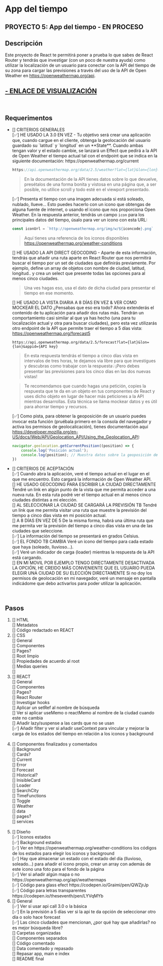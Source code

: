 # App del tiempo

## PROYECTO 5: App del tiempo - EN PROCESO
## Descripción
Este proyecto de React te permitirá poner a prueba lo que sabes de React Router y tendrás que investigar (con un poco de nuestra ayuda) como utilizar la localización de un usuario para conectar con la API del tiempo de su zona para cargar las previsiones a través del uso de la API de Open Weather en https://openweathermap.org/api.
## <a href="">- ENLACE DE VISUALIZACIÓN </a>

<br>

## Requerimentos
<ul>
<li> [] CRITERIOS GENERALES</li>
[✅] HE USADO LA 3.0 EN VEZ - Tu objetivo será crear una aplicación que, cuando cargue en el cliente, obtenga la geolocación del usuario guardado su `latitud` y `longitud` en un **State**. Cuando ambas tengan valor y el estado cambie, se lanzará un Effect que pedirá a la API de Open Weather el tiempo actual tal con el endpoint que se indica en la siguiente documentación: https://openweathermap.org/current

```jsx
https://api.openweathermap.org/data/2.5/weather?lat={lat}&lon={lon}&appid={API key}
```

> En la documentación de la API tienes datos sobre lo que devuelve, presétalos de una forma bonita y vistosa en una página que, a ser posible, no utilice scroll y todo esté en el viewport presentado.

[✅] Presenta el tiempo con una imagen adecuada si está soleado, nublado, llueve… Esto puedes hacerlo con un icono que obtengas de alguna fuente de internet, o usando el icono que nos proporciona Open Weather. En la respuesta anterior, tendrás un campo `icon` para los principales datos del tiempo, úsalo para ver un icono con esta URL:

```jsx
const iconUrl = `http://openweathermap.org/img/w/${iconcode}.png`
```

> Aquí tienes una referencia de los iconos disponibles https://openweathermap.org/weather-conditions <br>

[] HE USADO LA API DIRECT GEOCODING - Aparte de esta información, tendrás que añadir una ruta aparte en React Router que nos permitirá buscar el tiempo por un set de ciudades que definirás previamente. Por ejemplo, define un array de objetos con nombre de ciudad, latitud, longitud.. y crea un select que presente todas las opciones para al menos cinco ciudades.

> Una ves hagas eso, usa el dato de dicha ciudad para presentar el tiempo en ese momento. <br>

[] HE USADO LA VISTA DIARIA A 8 DÍAS EN VEZ & VER COMO MOCKEAR EL DATO ¿Pensabas que eso era todo? Ahora extenderás el contenido de tu aplicación para añadir dos rutas más. Tendrán un comportamiento casi similar al que ya has hecho (una para tu localización actual y otra para buscar ciudades), pero esta vez utilizarás otro endpoint de la API que permite traer el tiempo a 5 días vista: https://openweathermap.org/forecast5

```
https://api.openweathermap.org/data/2.5/forecast?lat={lat}&lon={lon}&appid={API key}
```

> En esta respuesta tendrás el tiempo a cinco días vista en intervalos de tres horas, te dejamos via libre para que investigues y descubras como trabajar con la respuesta💡¡Pero debes presentar las previsiones para los cinco días en las dos nuevas vistas!

> Te recomendamos que cuando hagas una petición, copies la respuesta que te da en un objeto en tus componentes de React y uses dicho objeto en lugar de hacer más peticiones a la API mientras desarrollas. Esta técnica se llama mockear datos y es útil para ahorrar tiempo y recursos.

[✅] Como pista, para obtener la geoposición de un usuario puedes invocar esta función (pruébala primero en la consola del navegador y activa los permisos de geolocalicación), tienes documentación aquí https://developer.mozilla.org/en-US/docs/Web/API/Geolocation_API/Using_the_Geolocation_API:

```jsx
navigator.geolocation.getCurrentPosition((position) => {
    console.log('Posición actual');
    console.log(position); // Muestra datos sobre la geoposición del usuario
})
```


<li> [] CRITERIOS DE ACEPTACIÓN </li>
[✅]  Cuando abra la aplicación, veré el tiempo actual en el lugar en el que me encuentro. Esto cargará la información de Open Weather API. <br>
[] HE USADO GEOCODING PARA ESCRIBIR LA CIUDAD DIRECTAMENTE Tendré un link en algún punto de la vista que me permita acceder a una nueva ruta. En esta ruta podré ver el tiempo actual en al menos cinco ciudades distintas a mi elección. <br>
[] AL SELECCIONAR LA CIUDAD SE CARGARÁ LA PREVISIÓN TB Tendré un link que me permita visitar una ruta que muestre la previsión del tiempo a cinco días vista en mi posición actual. <br>
[] A 8 DÍAS EN VEZ DE 5 De la misma forma, habrá una última ruta que me permita ver la previsión del tiempo a cinco días vista en una de las ciudades que seleccione. <br>
[✅] La información del tiempo se presentará en grados Celsius. <br>
[✅] EL FONDO TB CAMBIA Veré un icono del tiempo para cada estado que haya (soleado, lluvioso…). <br>
[✅] Veré un indicador de carga (loader) mientras la respuesta de la API está cargando. <br>
[] EN MI MOVIL POR EJEMPLO TENGO DIRECTAMENTE DESACTIVADA LA OPCIÓN, HE CREIDO MÁS CONVENIENTE QUE EL USUARIO PUEDA ELEGIR UNA CIUDAD DE SU ELECCIÓN DIRECTAMENTE Si no doy los permisos de geolocación en mi navegador, veré un mensaje en pantalla indicádome que debo activarlos para poder utilizar la aplicación. <br>

</ul>
<br>

## Pasos
<ol>
<li> [] HTML </li>
[] Metadatos <br>
[] Código redactado en REACT <br>

<li> [] CSS </li>
[] General <br>
[] Componentes <br>
[] Pages? <br>
[] Root limpio <br>
[] Propiedades de acuerdo al root <br>
[] Medias queries <br>
[] <br>

<li> [] REACT </li>
[] General <br>
[] Componentes <br>
[] Pages? <br>
[] React Router <br>
[] Investigar hooks <br>
[] Aplicar un setRef al nombre de búsqueda <br>
[] Ver si aplicar useMemo o reactMemo al nombre de la ciudad cuando este no cambia <br>
[] Añadir lazy/suspense a las cards que no se usan <br>
[✅] Añadir filter y ver si añadir useContext para vincular y mejorar la carga de los estados del tiempo en relación a los iconos y background<br>
<br>

<li> [] Componentes finalizados y comentados </li>
[] Background <br>
[] Cards? <br>
[] Current <br>
[] Error <br>
[] Forecast <br>
[] Historical? <br>
[] InisibleCard <br>
[] Loader <br>
[] SearchCity <br>
[] TimeFunctions <br>
[] Toggle <br>
[] Weather <br>
[] data <br>
[] pages? <br>
[] services <br>
<br>

<li> [] Diseño </li>
[✅] Iconos estados <br>
[✅] Background estados <br>
[✅] Ver en https://openweathermap.org/weather-conditions los códigos de los estados para elegir los iconos y background <br>
[✅] Hay que almacenar un estado con el estado del día (lluvioso, soleado…) para añadir el icono propio, crear un array con además de este icono una foto para el fondo de la página <br>
[✅] Ver si añadir algún mapa o no https://openweathermap.org/api/weathermaps <br>
[✅] Código para glass efect https://codepen.io/Graimi/pen/QWZjrJp <br>
[✅] Código para letras transparentes https://codepen.io/theseventh/pen/LYVqMYb <br>

<li> [] General </li>
[✅] Ver si usar api call 3.0 o la básica <br>
[✅] En la previsión a 5 días ver si la api te da opción de seleccionar otro día o solo hace forecast <br>
[✅] Las cinco ciudades que mencionan, ¿por qué hay que añadirlas? no es mejor búsqueda libre? <br>
[] Carpetas organizadas <br>
[] Componentes separados <br>
[] Código comentado <br>
[] Data comentado y repasado <br>
[] Repasar app, main e index <br>
[] README final <br>
</ol>